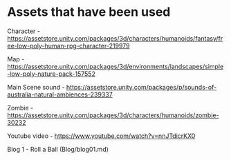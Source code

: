 # Assets that have been used

Character - https://assetstore.unity.com/packages/3d/characters/humanoids/fantasy/free-low-poly-human-rpg-character-219979


Map - https://assetstore.unity.com/packages/3d/environments/landscapes/simple-low-poly-nature-pack-157552


Main Scene sound - https://assetstore.unity.com/packages/p/sounds-of-australia-natural-ambiences-239337


Zombie - https://assetstore.unity.com/packages/3d/characters/humanoids/zombie-30232


Youtube video -  https://www.youtube.com/watch?v=nnJTdicrKX0

Blog 1 - Roll a Ball (Blog/blog01.md)
